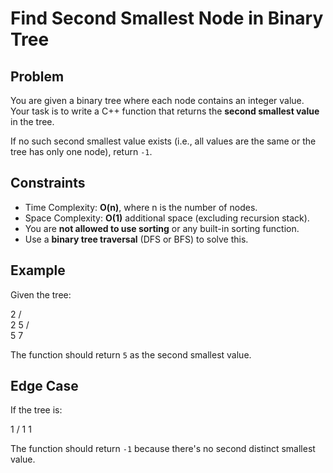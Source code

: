 # Find Second Smallest Node in Binary Tree

## Problem
You are given a binary tree where each node contains an integer value. Your task is to write a C++ function that returns the **second smallest value** in the tree.

If no such second smallest value exists (i.e., all values are the same or the tree has only one node), return `-1`.

## Constraints
- Time Complexity: **O(n)**, where n is the number of nodes.
- Space Complexity: **O(1)** additional space (excluding recursion stack).
- You are **not allowed to use sorting** or any built-in sorting function.
- Use a **binary tree traversal** (DFS or BFS) to solve this.

## Example
Given the tree:

  2
 / \
2   5
   / \
  5   7

The function should return `5` as the second smallest value.

## Edge Case
If the tree is:

1
/
1 1

The function should return `-1` because there's no second distinct smallest value.